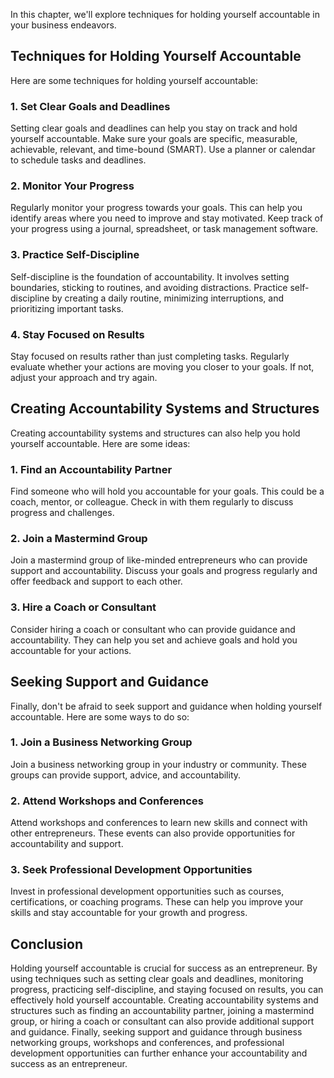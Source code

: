
In this chapter, we'll explore techniques for holding yourself accountable in your business endeavors.

Techniques for Holding Yourself Accountable
-------------------------------------------

Here are some techniques for holding yourself accountable:

### 1. Set Clear Goals and Deadlines

Setting clear goals and deadlines can help you stay on track and hold yourself accountable. Make sure your goals are specific, measurable, achievable, relevant, and time-bound (SMART). Use a planner or calendar to schedule tasks and deadlines.

### 2. Monitor Your Progress

Regularly monitor your progress towards your goals. This can help you identify areas where you need to improve and stay motivated. Keep track of your progress using a journal, spreadsheet, or task management software.

### 3. Practice Self-Discipline

Self-discipline is the foundation of accountability. It involves setting boundaries, sticking to routines, and avoiding distractions. Practice self-discipline by creating a daily routine, minimizing interruptions, and prioritizing important tasks.

### 4. Stay Focused on Results

Stay focused on results rather than just completing tasks. Regularly evaluate whether your actions are moving you closer to your goals. If not, adjust your approach and try again.

Creating Accountability Systems and Structures
----------------------------------------------

Creating accountability systems and structures can also help you hold yourself accountable. Here are some ideas:

### 1. Find an Accountability Partner

Find someone who will hold you accountable for your goals. This could be a coach, mentor, or colleague. Check in with them regularly to discuss progress and challenges.

### 2. Join a Mastermind Group

Join a mastermind group of like-minded entrepreneurs who can provide support and accountability. Discuss your goals and progress regularly and offer feedback and support to each other.

### 3. Hire a Coach or Consultant

Consider hiring a coach or consultant who can provide guidance and accountability. They can help you set and achieve goals and hold you accountable for your actions.

Seeking Support and Guidance
----------------------------

Finally, don't be afraid to seek support and guidance when holding yourself accountable. Here are some ways to do so:

### 1. Join a Business Networking Group

Join a business networking group in your industry or community. These groups can provide support, advice, and accountability.

### 2. Attend Workshops and Conferences

Attend workshops and conferences to learn new skills and connect with other entrepreneurs. These events can also provide opportunities for accountability and support.

### 3. Seek Professional Development Opportunities

Invest in professional development opportunities such as courses, certifications, or coaching programs. These can help you improve your skills and stay accountable for your growth and progress.

Conclusion
----------

Holding yourself accountable is crucial for success as an entrepreneur. By using techniques such as setting clear goals and deadlines, monitoring progress, practicing self-discipline, and staying focused on results, you can effectively hold yourself accountable. Creating accountability systems and structures such as finding an accountability partner, joining a mastermind group, or hiring a coach or consultant can also provide additional support and guidance. Finally, seeking support and guidance through business networking groups, workshops and conferences, and professional development opportunities can further enhance your accountability and success as an entrepreneur.

